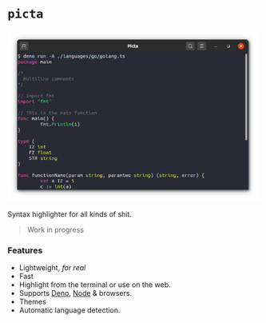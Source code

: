 # `picta`

![](showcase.png)

Syntax highlighter for all kinds of shit.

> Work in progress

### Features

* Lightweight, *for real*
* Fast
* Highlight from the terminal or use on the web.
* Supports [Deno](https://deno.land), [Node](https://nodejs.org) & browsers.
* Themes
* Automatic language detection.




